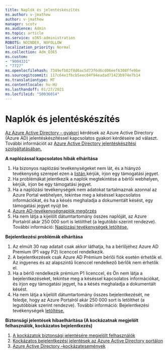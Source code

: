 ```yaml
---
title: Naplók és jelentéskészítés
ms.author: v-jmathew
author: v-jmathew
manager: scotv
ms.audience: Admin
ms.topic: article
ms.service: o365-administration
ROBOTS: NOINDEX, NOFOLLOW
localization_priority: Normal
ms.collection: Adm_O365
ms.custom:
- "9004331"
- "7727"
ms.openlocfilehash: 7349efb02f8d6ac5d73f6d6cd06eef6308ffe9be
ms.sourcegitcommit: 117c64e1fbcb5eec04f94eadad71423b974e7b14
ms.translationtype: MT
ms.contentlocale: hu-HU
ms.lasthandoff: 01/27/2021
ms.locfileid: "50036014"
---
```

# <a name="logs-and-reporting"></a>Naplók és jelentéskészítés

[Az Azure Active Directory – gyakori](https://docs.microsoft.com/azure/active-directory/active-directory-reporting-faq) kérdések az Azure Active Directory (Azure AD) jelentéskészítéssel kapcsolatos gyakori kérdéseire ad választ. További információt az [Azure Active Directory jelentéskészítési szolgáltatásában.](https://docs.microsoft.com/azure/active-directory/reports-monitoring/overview-reports)

**A naplózással kapcsolatos hibák elhárítása**

1. Ha bizonyos naplózási tevékenységeket nem lát, és a hiányzó tevékenység szerepel ezen a [listán,](https://docs.microsoft.com/azure/active-directory/reports-monitoring/reference-audit-activities)kérjük, írjon egy támogatási jegyet.
2. Ha problémákat jelentkezik a naplók megtekintése a bérlői webhelyen, kérjük, írjon be egy támogatási jegyet.
3. Ha a naplózási tevékenységek nem adatokat tartalmaznak [](https://docs.microsoft.com/azure/active-directory/reports-monitoring/reference-reports-latencies) azonnal az Azure Portal webhelyen, tekintse meg a késéssel kapcsolatos információkat, és ha a késés meghaladja a dokumentált késést, egy támogatási jegyet nyújt be.
4. [Azure AD-tevékenységnaplók megőrzés](https://docs.microsoft.com/azure/active-directory/reports-monitoring/reference-reports-data-retention)
5. Ha nem látja a kijelölt dátumtartomány összes naplóját, az Azure Portalról akár 250 000 sort is letölthet (a legutóbbi szerint rendezve). További információ: [Naplózási tevékenységek letöltése.](https://docs.microsoft.com/azure/active-directory/reports-monitoring/quickstart-download-audit-report)

**Bejelentkezési problémák elhárítása**

1. Az elmúlt 30 nap adatait csak akkor láthatja, ha a bérlőjéhez Azure AD Premium (P1 vagy P2) licenccel rendelkezik.
2. A bejelentkezések csak Azure AD Prémium bérlői fiók esetén érhetők el. Az ingyenes és az alapszintű licenccel rendelkező bérlők nem érhetők el.
3. Ha a bérlő rendelkezik prémium P1 licenccel, és Ön nem látja [](https://docs.microsoft.com/azure/active-directory/reports-monitoring/reference-reports-latencies) a bejelentkezéseket, tekintse meg a késéssel kapcsolatos információkat, és írjon egy támogatási jegyet, ha a késés meghaladja a dokumentált késést.
4. Ha nem látja a kijelölt dátumtartomány összes bejelentkezését, ne feledje, hogy az Azure Portalról akár 250 000 sort is letölthet (a legutóbbiak szerint rendezve). További információ: Bejelentkezési tevékenységek [letöltése.](https://docs.microsoft.com/azure/active-directory/reports-monitoring/concept-sign-ins#download-sign-in-activities)

**Biztonsági jelentések hibaelhárítása (A kockázatnak megjelölt felhasználók, kockázatos bejelentkezés)**

1. [A kockázatok biztonsági jelentésére megjelölt felhasználók](https://docs.microsoft.com/azure/active-directory/reports-monitoring/concept-user-at-risk)
2. [Kockázatos bejelentkezési jelentések az Azure Active Directory portálon](https://docs.microsoft.com/azure/active-directory/reports-monitoring/concept-risky-sign-ins)
3. [Azure Active Directory –kockázatesemények](https://docs.microsoft.com/azure/active-directory/reports-monitoring/concept-risk-events)
